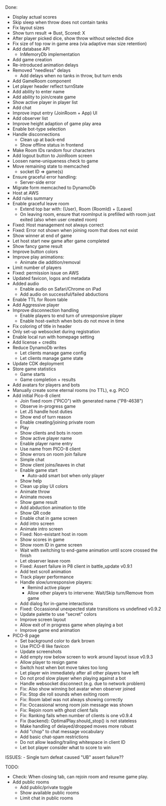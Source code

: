 Done:
-	Display actual scores
-	Skip sleep when throw does not contain tanks
- 	Fix layout sizes
- 	Show turn result => Bust, Scored: X
-	After player picked dice, show throw without selected dice
-	Fix size of top row in game area (via adaptive max size retention)
-	Add database API
	-	InMemoryDb implementation
-	Add game creation
-	Re-introduced animation delays
-	Removed "needless" delays
	-	Add delays when no tanks in throw, but turn ends
-	Add GameRoom component
-	Let player header reflect turnState
-	Add ability to enter name
-	Add ability to join/create game
-	Show active player in player list
-	Add chat
-	Improve input entry (JoinRoom + App) UI
-	Add observer list
-	Improve height adaption of game play area 
-	Enable bot-type selection
-	Handle disconnections
	-	Clean up at back-end
	-	Show offline status in frontend
-	Make Room IDs random four characters
-	Add logout button to JoinRoom screen
-	Loosen name-uniqueness check to game
-	Move remaining state to memcached
	-	socket ID => game(s)
-	Ensure graceful error handling:
	-	Server-side error
-	Migrate form memcached to DynamoDb
-	Host at AWS
-	Add rules summary
-	Enable graceful leave room
	-	Extend top bar with: {User}, Room {RoomId} + [Leave]
	-	On leaving room, ensure that roomInput is prefilled with room just exited (also when user created room)
-	Fixed: Host management not always correct
-	Fixed: Error not shown when joining room that does not exist
-	Show winner at end of game
-	Let host start new game after game completed
-	Show fancy game result
-	Improve button colors
-	Improve play animations:
	-	Animate die addition/removal
-	Limit number of players
-	Fixed: permission issue on AWS
-	Updated favicon, logos and metadata
-	Added audio
	-	Enable audio on Safari/Chrome on iPad
	-	Add audio on successful/failed abductions
-	Enable TTL for Room table
-	Add Aggressive player
-	Improve disconnection handling
	-	Enable players to end turn of unresponsive player
	-	Enable host-switch when bots do not move in time
-	Fix coloring of title in header
-	Only set-up websocket during registration
-	Enable local run with homepage setting
-	Add license + credits
-	Reduce DynamoDb writes
	-	Let clients manage game config
	-	Let clients manage game state
-	Update CDK deployment
-	Store game statistics
	-	Game starts
	-	Game completion + results
-	Add avatars for players and bots
-	Manually create some eternal rooms (no TTL), e.g. PICO
-	Add initial Pico-8 client
	-	Join fixed room ("PICO") with generated name ("P8-4638")
	-	Observe in-progress game
	-	Let JS handle host duties
	-	Show end of turn reason
	-	Enable creating/joining private room
	-	Play
	-	Show clients and bots in room
	-	Show active player name
	-	Enable player name entry
	-	Use name from PICO-8 client
	-	Show errors on room join failure
	-	Simple chat
	-	Show client joins/leaves in chat
	-	Enable game start
		-	Auto-add smart bot when only player
	-	Show help
	-	Clean up play UI colors
	-	Animate throw
	-	Animate moves
	-	Show game result
	-	Add abduction animation to title
	-	Show QR code
	-	Enable chat in game screen
	-	Add intro screen
	-	Animate intro screen
	-	Fixed: Non-existant host in room
	-	Show scores in game
	-	Show room ID in game screen
	-	Wait with switching to end-game animation until score crossed the finish
	-	Let observer leave room
	-	Fixed: Assert failure in P8 client in battle_update
v0.9.1
	-	Add text scroll animation
	-	Track player performance
	-	Handle slow/unresponsive players:
		-	Remind active player
		-	Allow other players to intervene: Wait/Skip turn/Remove from game
	-	Add dialog for in-game interactions
	-	Fixed: Occassional unexpected state transitions vs undefined
v0.9.2
	-	Update palette to use "secret" colors
	-	Improve screen layout
	-	Allow exit of in progress game when playing a bot
	-	Improve game end animation
-	PICO-8 page
	-	Set background color to dark brown
	-	Use PICO-8 like favicon
	-	Update screenshots
	-	Add empty row below screen to work around layout issue
v0.9.3
	-	Allow player to resign game
	-	Switch host when bot move takes too long
	-	Let player win immediately after all other players have left
	-	Do not prod slow player when playing against a bot
	-	Handle websocket disconnect (e.g. due to network problem)
	-	Fix: Also show winning bot avatar when observer joined
	-	Fix: Stop die roll sounds when exiting room
	-	Fix: Room label was not always showing correctly
	-	Fix: Occassional wrong room join message was shown
	-	Fix: Rejoin room with ghost client fails
	-	Fix: Ranking fails when number of clients is one
v0.9.4
	-	Fix (backend): OptimalPlay.should_stop() is not stateless
	-	Make handling of delayed/dropped moves more robust
	-	Add "chop" to chat message vocabulary
	-	Add basic chat-spam restrictions
	-	Do not allow leading/trailing whitespace in client ID
	-	Let bot player consider what to score to win

ISSUES:
	-	Single turn defeat caused "UB" assert failure??

TODO:
-	Check: When closing tab, can rejoin room and resume game play.
-	Add public rooms
	-	Add public/private toggle
	-	Show available public rooms
	-	Limit chat in public rooms
